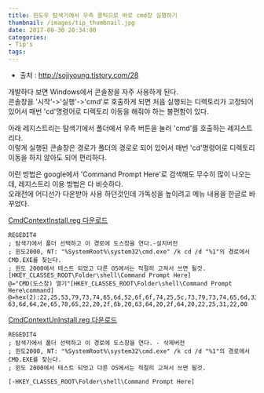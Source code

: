 ```yaml
---
title: 윈도우 탐색기에서 우측 클릭으로 바로 cmd창 실행하기
thumbnail: /images/tip_thumbnail.jpg
date: 2017-09-30 20:34:00
categories:
- Tip's
tags:
---
```

* 출처 : http://sojiyoung.tistory.com/28

개발하다 보면 Windows에서 콘솔창을 자주 사용하게 된다.  
콘솔창을 '시작'->'실행'->'cmd'로 호출하게 되면 처음 실행되는 디렉토리가 고정되어 있어서 매번 'cd'명령어로 디렉토리 이동을 해줘야 하는 불편함이 있다.

아래 레지스트리는 탐색기에서 폴더에서 우측 버튼을 눌러 'cmd'를 호출하는 레지스트리다.  
이렇게 실행된 콘솔창은 경로가 폴더의 경로로 되어 있어서 매번 'cd'명령어로 디렉토리 이동을 하지 않아도 되어 편리하다.

이런 방법은 google에서 'Command Prompt Here'로 검색해도 무수히 많이 나오는데, 레지스트리 이용 방법은 다 비슷하다.  
오래전에 어디선가 다운받아 사용 하던것인데 가독성을 높이려고 메뉴 내용을 한글로 바꾸었다.

[CmdContextInstall.reg 다운로드](https://yeop-blog.github.io/downloads/CmdContextInstall.zip)

~~~
REGEDIT4
; 탐색기에서 폴더 선택하고 이 경로에 도스창을 연다.-설치버전
; 윈도2000, NT: "%SystemRoot%\system32\cmd.exe" /k cd /d "%1"의 경로에서 CMD.EXE를 찾는다.
; 윈도 2000에서 테스트 되었고 다른 OS에서는 적절히 고쳐서 쓰면 될것.[HKEY_CLASSES_ROOT\Folder\shell\Command Prompt Here]
@="CMD(도스창) 열기"[HKEY_CLASSES_ROOT\Folder\shell\Command Prompt Here\command]
@=hex(2):22,25,53,79,73,74,65,6d,52,6f,6f,74,25,5c,73,79,73,74,65,6d,33,32,5c,\
63,6d,64,2e,65,78,65,22,20,2f,6b,20,63,64,20,2f,64,20,22,25,31,22,00
~~~

[CmdContextUnInstall.reg 다운로드](https://yeop-blog.github.io/downloads/CmdContextUnInstall.zip)

~~~
REGEDIT4
; 탐색기에서 폴더 선택하고 이 경로에 도스창을 연다. - 삭제버전
; 윈도2000, NT: "%SystemRoot%\system32\cmd.exe" /k cd /d "%1"의 경로에서 CMD.EXE를 찾는다.
; 윈도 2000에서 테스트 되엇고 다른 OS에서는 적절히 고쳐서 쓰면 될것.

[-HKEY_CLASSES_ROOT\Folder\shell\Command Prompt Here]
~~~
